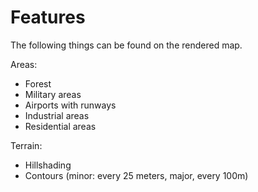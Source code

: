 # Features

The following things can be found on the rendered map.

Areas:
- Forest
- Military areas
- Airports with runways
- Industrial areas
- Residential areas

Terrain:
- Hillshading
- Contours (minor: every 25 meters, major, every 100m)

